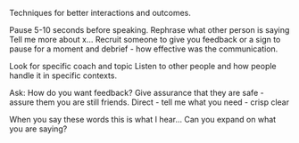 Techniques for better interactions and outcomes.


Pause 5-10 seconds before speaking.
Rephrase what other person is saying
Tell me more about x...
Recruit someone to give you feedback or a sign to pause for a moment and debrief - how effective was the communication.
 
Look for specific coach and topic
Listen to other people and how people handle it in specific contexts.
 
Ask: How do you want feedback?
Give assurance that they are safe - assure them you are still friends.
Direct - tell me what you need - crisp clear
 
When you say these words this is what I hear...
Can you expand on what you are saying?
 